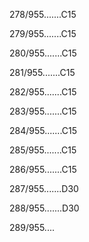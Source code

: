 278/955.......C15 


279/955.......C15 


280/955.......C15 


281/955.......C15 


282/955.......C15 


283/955.......C15 


284/955.......C15 


285/955.......C15 


286/955.......C15 


287/955.......D30 


288/955.......D30 


289/955.... 

